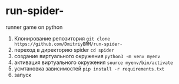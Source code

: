 # run-spider-
runner game on python

1. Клонирование репозитория ```git clone https://github.com/DmitriyBRM/run-spider-```
2. переход в директорию spider
   ```cd spider```
4. создание виртуального окружения
   ```python3 -m venv myenv```
6. активация виртуального окружения
   ```source myenv/bin/activate```
7. усмтановка зависимостей
   ```pip install -r requirements.txt```
8. запуск
